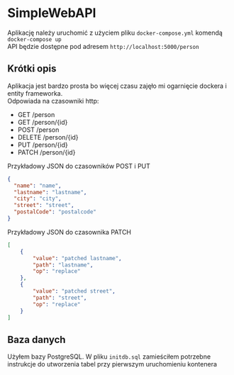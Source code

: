 # SimpleWebAPI

Aplikację należy uruchomić z użyciem pliku `docker-compose.yml` komendą `docker-compose up`\
API będzie dostępne pod adresem `http://localhost:5000/person`

## Krótki opis

Aplikacja jest bardzo prosta bo więcej czasu zajęło mi ogarnięcie dockera i entity frameworka.\
Odpowiada na czasowniki http:
- GET /person
- GET /person/{id}
- POST /person
- DELETE /person/{id}
- PUT /person/{id}
- PATCH /person/{id}

Przykładowy JSON do czasowników POST i PUT
```json
{
  "name": "name",
  "lastname": "lastname",
  "city": "city",
  "street": "street",
  "postalCode": "postalcode"
}
```
Przykładowy JSON do czasownika PATCH
```json
[
    {
        "value": "patched lastname",
        "path": "lastname",
        "op": "replace"
    },
    {
        "value": "patched street",
        "path": "street",
        "op": "replace"
    }
]
```


## Baza danych
Użyłem bazy PostgreSQL. W pliku `initdb.sql` zamieściłem potrzebne instrukcje do utworzenia tabel przy pierwszym uruchomieniu kontenera 
